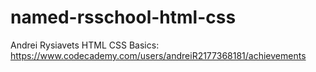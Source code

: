 # named-rsschool-html-css
Andrei Rysiavets
HTML CSS Basics: https://www.codecademy.com/users/andreiR2177368181/achievements
